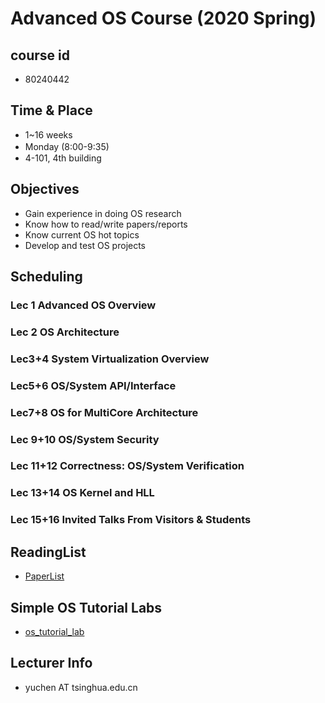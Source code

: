 # Advanced OS Course (2020 Spring)

## course id
 - 80240442

## Time & Place
 - 1~16 weeks
 - Monday (8:00-9:35)　
 - 4-101, 4th building
 
## Objectives
 - Gain experience in doing OS research
 - Know how to read/write papers/reports
 - Know current OS hot topics
 - Develop and test OS projects 

## Scheduling
### Lec 1 Advanced OS Overview 
### Lec 2 OS Architecture
### Lec3+4  System Virtualization Overview
### Lec5+6  OS/System API/Interface
### Lec7+8 OS for MultiCore Architecture
### Lec 9+10 OS/System Security
### Lec 11+12 Correctness: OS/System Verification
### Lec 13+14 OS Kernel and HLL
### Lec 15+16 Invited Talks From Visitors & Students

## ReadingList
- [PaperList](readinglist.md)

## Simple OS Tutorial Labs
- [os_tutorial_lab](https://github.com/chyyuu/os_tutorial_lab/)

## Lecturer Info
- yuchen AT tsinghua.edu.cn
